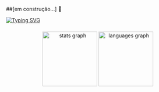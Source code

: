 ##[em construção...] 👋

[![Typing SVG](https://readme-typing-svg.herokuapp.com?font=Fugaz+One&weight=800&pause=1000&color=FE428E&background=FFFFFF00&width=500&height=60&lines=Ol%C3%A1%2C+eu+sou+a+Amanda+Oliveira%E2%9C%A8%E2%80%8B)](https://git.io/typing-svg)

###

<div align="center">
  <img src="https://github-readme-stats.vercel.app/api?username=Amalle26&hide_title=false&hide_rank=false&show_icons=true&include_all_commits=true&count_private=true&disable_animations=false&theme=radical&locale=pt-br&hide_border=false" height="150" alt="stats graph"  />
  <img src="https://github-readme-stats.vercel.app/api/top-langs?username=Amalle26&locale=pt-br&hide_title=false&layout=compact&card_width=320&langs_count=5&theme=radical&hide_border=false" height="150" alt="languages graph"  />
</div>

###


